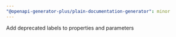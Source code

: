 ```yaml
---
"@openapi-generator-plus/plain-documentation-generator": minor
---
```


Add deprecated labels to properties and parameters
